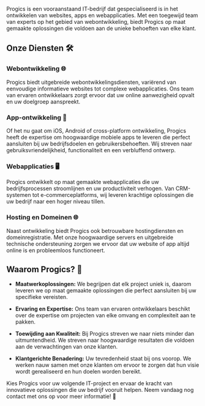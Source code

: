 Progics is een vooraanstaand IT-bedrijf dat gespecialiseerd is in het ontwikkelen van websites, apps en webapplicaties. Met een toegewijd team van experts op het gebied van webontwikkeling, biedt Progics op maat gemaakte oplossingen die voldoen aan de unieke behoeften van elke klant.

## Onze Diensten 🛠️

### Webontwikkeling 🌐

Progics biedt uitgebreide webontwikkelingsdiensten, variërend van eenvoudige informatieve websites tot complexe webapplicaties. Ons team van ervaren ontwikkelaars zorgt ervoor dat uw online aanwezigheid opvalt en uw doelgroep aanspreekt.

### App-ontwikkeling 📱

Of het nu gaat om iOS, Android of cross-platform ontwikkeling, Progics heeft de expertise om hoogwaardige mobiele apps te leveren die perfect aansluiten bij uw bedrijfsdoelen en gebruikersbehoeften. Wij streven naar gebruiksvriendelijkheid, functionaliteit en een verbluffend ontwerp.

### Webapplicaties 🖥️

Progics ontwikkelt op maat gemaakte webapplicaties die uw bedrijfsprocessen stroomlijnen en uw productiviteit verhogen. Van CRM-systemen tot e-commerceplatforms, wij leveren krachtige oplossingen die uw bedrijf naar een hoger niveau tillen.

### Hosting en Domeinen 🌐

Naast ontwikkeling biedt Progics ook betrouwbare hostingdiensten en domeinregistratie. Met onze hoogwaardige servers en uitgebreide technische ondersteuning zorgen we ervoor dat uw website of app altijd online is en probleemloos functioneert.

## Waarom Progics? 🌟

- **Maatwerkoplossingen:** We begrijpen dat elk project uniek is, daarom leveren we op maat gemaakte oplossingen die perfect aansluiten bij uw specifieke vereisten.

- **Ervaring en Expertise:** Ons team van ervaren ontwikkelaars beschikt over de expertise om projecten van elke omvang en complexiteit aan te pakken.

- **Toewijding aan Kwaliteit:** Bij Progics streven we naar niets minder dan uitmuntendheid. We streven naar hoogwaardige resultaten die voldoen aan de verwachtingen van onze klanten.

- **Klantgerichte Benadering:** Uw tevredenheid staat bij ons voorop. We werken nauw samen met onze klanten om ervoor te zorgen dat hun visie wordt gerealiseerd en hun doelen worden bereikt.

Kies Progics voor uw volgende IT-project en ervaar de kracht van innovatieve oplossingen die uw bedrijf vooruit helpen. Neem vandaag nog contact met ons op voor meer informatie! 🚀
